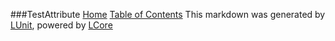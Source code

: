 ###TestAttribute
[Home](../../README.md) [Table of Contents](../../TableOfContents.md)
This markdown was generated by [LUnit](https://github.com/CodeSingularity/LUnit), powered by [LCore](https://github.com/CodeSingularity/LCore)
